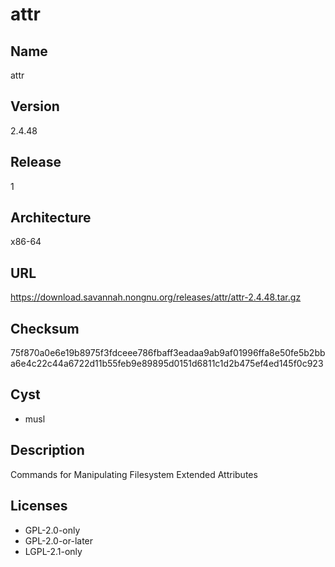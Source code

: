 # attr

## Name
attr

## Version
2.4.48

## Release
1

## Architecture
x86-64

## URL
https://download.savannah.nongnu.org/releases/attr/attr-2.4.48.tar.gz

## Checksum
75f870a0e6e19b8975f3fdceee786fbaff3eadaa9ab9af01996ffa8e50fe5b2bba6e4c22c44a6722d11b55feb9e89895d0151d6811c1d2b475ef4ed145f0c923

## Cyst
* musl

## Description
Commands for Manipulating Filesystem Extended Attributes

## Licenses
* GPL-2.0-only
* GPL-2.0-or-later
* LGPL-2.1-only
